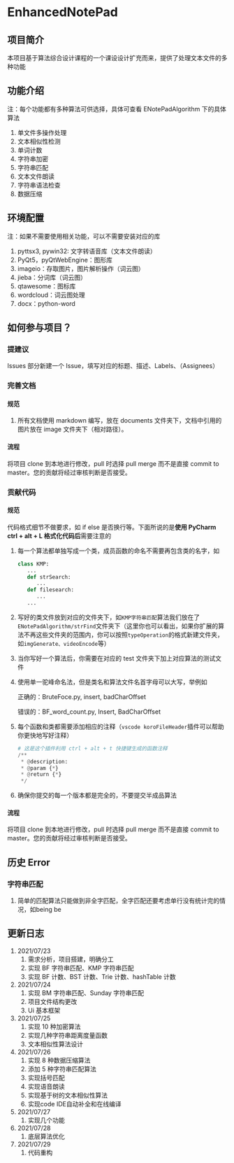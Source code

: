 <!--
 * @Author: xioacd99
 * @Date: 2021-07-22 23:46:42
 * @LastEditTime: 2021-07-28 21:39:13
 * @LastEditors: Please set LastEditors
 * @Description: In User Settings Edit
 * @FilePath: \.vscode\Github\EnhancedNotePad\README.md
-->

# EnhancedNotePad

## 项目简介

本项目基于算法综合设计课程的一个课设设计扩充而来，提供了处理文本文件的多种功能

## 功能介绍

注：每个功能都有多种算法可供选择，具体可查看 ENotePadAlgorithm 下的具体算法

1. 单文件多操作处理
2. 文本相似性检测
3. 单词计数
4. 字符串加密
5. 字符串匹配
6. 文本文件朗读
7. 字符串语法检查
8.  数据压缩

## 环境配置

注：如果不需要使用相关功能，可以不需要安装对应的库

1. pyttsx3, pywin32: 文字转语音库（文本文件朗读）
2. PyQt5，pyQtWebEngine：图形库
3. imageio：存取图片，图片解析操作（词云图）
4. jieba：分词库（词云图）
5. qtawesome：图标库
6. wordcloud：词云图处理
7. docx：python-word

## 如何参与项目？

### 提建议

Issues 部分新建一个 Issue，填写对应的标题、描述、Labels、（Assignees）

### 完善文档

#### 规范

1. 所有文档使用 markdown 编写，放在 documents 文件夹下，文档中引用的图片放在 image 文件夹下（相对路径）。

#### 流程

将项目 clone 到本地进行修改，pull 时选择 pull merge 而不是直接 commit to master。您的贡献将经过审核判断是否接受。

### 贡献代码

#### 规范

代码格式细节不做要求，如 if else 是否换行等。下面所说的是**使用 PyCharm ctrl + alt + L 格式化代码后**需要注意的

1. 每一个算法都单独写成一个类，成员函数的命名不需要再包含类的名字，如
   ```python
   class KMP:
      ...
      def strSearch:
         ...
      def filesearch:
         ...
      ...
   ```
2. 写好的类文件放到对应的文件夹下，如`KMP字符串匹配`算法我们放在了`ENotePadAlgorithm/strFind`文件夹下（这里你也可以看出，如果你扩展的算法不再这些文件夹的范围内，你可以按照`typeOperation`的格式新建文件夹，如`imgGenerate、videoEncode`等）
3. 当你写好一个算法后，你需要在对应的 test 文件夹下加上对应算法的测试文件
4. 使用单一驼峰命名法，但是类名和算法文件名首字母可以大写，举例如

   正确的：BruteFoce.py, insert, badCharOffset

   错误的：BF_word_count.py, Insert, BadCharOffset

5. 每个函数和类都需要添加相应的注释（`vscode koroFileHeader`插件可以帮助你更快地写好注释）
   ```python
   # 这是这个插件利用 ctrl + alt + t 快捷键生成的函数注释
   /**
    * @description:
    * @param {*}
    * @return {*}
    */
   ```
6. 确保你提交的每一个版本都是完全的，不要提交半成品算法

#### 流程

将项目 clone 到本地进行修改，pull 时选择 pull merge 而不是直接 commit to master。您的贡献将经过审核判断是否接受。

## 历史 Error

### 字符串匹配

1. 简单的匹配算法只能做到非全字匹配，全字匹配还要考虑单行没有统计完的情况，如being be

## 更新日志

1. 2021/07/23
   1. 需求分析，项目搭建，明确分工
   2. 实现 BF 字符串匹配、KMP 字符串匹配
   3. 实现 BF 计数、BST 计数、Trie 计数、hashTable 计数
2. 2021/07/24
   1. 实现 BM 字符串匹配、Sunday 字符串匹配
   2. 项目文件结构更改
   3. Ui 基本框架
3. 2021/07/25
   1. 实现 10 种加密算法
   2. 实现几种字符串距离度量函数
   3. 文本相似性算法设计
4. 2021/07/26
   1. 实现 8 种数据压缩算法
   2. 添加 5 种字符串匹配算法
   3. 实现括号匹配
   4. 实现语音朗读
   5. 实现基于树的文本相似性算法
   6. 实现code IDE自动补全和在线编译
5. 2021/07/27
   1. 实现几个功能
6. 2021/07/28
   1. 底层算法优化
7. 2021/07/29
   1. 代码重构
